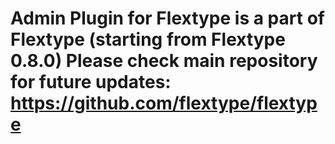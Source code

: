 # Admin Plugin for Flextype is a part of Flextype (starting from Flextype 0.8.0) Please check main repository for future updates: https://github.com/flextype/flextype
